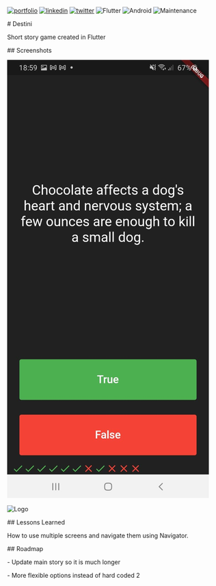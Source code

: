 [![portfolio](https://img.shields.io/badge/my_portfolio-000?style=for-the-badge&logo=ko-fi&logoColor=white)](https://jakubsochacki06.github.io/website/) 
 [![linkedin](https://img.shields.io/badge/linkedin-0A66C2?style=for-the-badge&logo=linkedin&logoColor=white)](https://www.linkedin.com/in/jakub-sochacki-253062238/) 
 [![twitter](https://img.shields.io/badge/instagram-ff69b4?style=for-the-badge&logo=instagram&logoColor=white)](https://twitter.com/) 
 ![Flutter](https://img.shields.io/badge/Flutter-%2302569B.svg?style=for-the-badge&logo=Flutter&logoColor=white) 
 ![Android](https://img.shields.io/badge/Android-3DDC84?style=flat-square&logo=android&logoColor=white) 
 ![Maintenance](https://img.shields.io/maintenance/no/2022?style=for-the-badge) 
  
 # Destini
  
 Short story game created in Flutter
  
  
 ## Screenshots 
  
 ![App Screenshot](https://github.com/JakubSochacki06/quizzler_flutter/blob/master/files/photo1.jpg) 
  
  
 ![Logo](https://dev-to-uploads.s3.amazonaws.com/uploads/articles/th5xamgrr6se0x5ro4g6.png) 
  
  
 ## Lessons Learned 
  
 How to use multiple screens and navigate them using Navigator.
  
  
 ## Roadmap 
  
 - Update main story so it is much longer
  
 - More flexible options instead of hard coded 2
